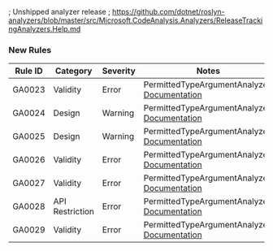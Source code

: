 ﻿; Unshipped analyzer release
; https://github.com/dotnet/roslyn-analyzers/blob/master/src/Microsoft.CodeAnalysis.Analyzers/ReleaseTrackingAnalyzers.Help.md

### New Rules

Rule ID | Category | Severity | Notes
--------|----------|----------|-------
GA0023 | Validity | Error | PermittedTypeArgumentAnalyzer, [Documentation](../../docs/rules/GA0023.md)
GA0024 | Design | Warning | PermittedTypeArgumentAnalyzer, [Documentation](../../docs/rules/GA0024.md)
GA0025 | Design | Warning | PermittedTypeArgumentAnalyzer, [Documentation](../../docs/rules/GA0025.md)
GA0026 | Validity | Error | PermittedTypeArgumentAnalyzer, [Documentation](../../docs/rules/GA0026.md)
GA0027 | Validity | Error | PermittedTypeArgumentAnalyzer, [Documentation](../../docs/rules/GA0027.md)
GA0028 | API Restriction | Error | PermittedTypeArgumentAnalyzer, [Documentation](../../docs/rules/GA0028.md)
GA0029 | Validity | Error | PermittedTypeArgumentAnalyzer, [Documentation](../../docs/rules/GA0029.md)